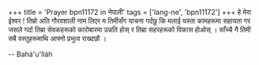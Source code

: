 +++
title = 'Prayer bpn11172 in नेपाली'
tags = ['lang-ne', 'bpn11172']
+++
हे मेरा ईश्वर ! तिम्रो अति गौरवशाली नाम लिएर म तिमीसँग याचना गर्दछु कि मलाई यस्ता कामहरूमा सहायता गर जसले गर्दा तिम्रा सेवकहरूको कारोबारमा उन्नति होस् र तिम्रा सहरहरूको विकास होओस् । साँच्चै नै तिमी सबै वस्तुहरूमाथि आफ्नो प्रभुत्व राख्दछौ ।

-- Bahá'u'lláh
